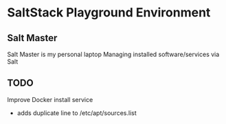 # SaltStack Playground Environment
## Salt Master
Salt Master is my personal laptop
Managing installed software/services via Salt

## TODO
Improve Docker install service
* adds duplicate line to /etc/apt/sources.list
